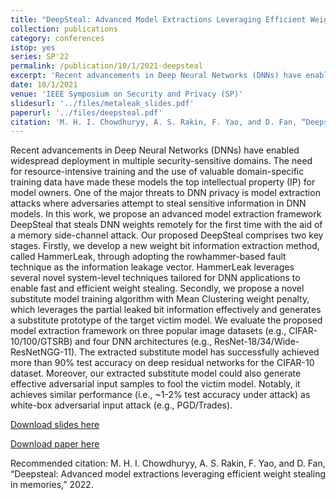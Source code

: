 ```yaml
---
title: "DeepSteal: Advanced Model Extractions Leveraging Efficient Weight Stealing in Memories"
collection: publications
category: conferences
istop: yes
series: SP'22
permalink: /publication/10/1/2021-deepsteal
excerpt: 'Recent advancements in Deep Neural Networks (DNNs) have enabled widespread deployment in multiple security-sensitive domains. The need for resource-intensive training and the use of valuable domain-specific training data have made these models the top intellectual property (IP) for model owners. One of the major threats to DNN privacy is model extraction attacks where adversaries attempt to steal sensitive information in DNN models. In this work, we propose an advanced model extraction ...'
date: 10/1/2021
venue: 'IEEE Symposium on Security and Privacy (SP)'
slidesurl: '../files/metaleak_slides.pdf'
paperurl: '../files/deepsteal.pdf'
citation: 'M. H. I. Chowdhuryy, A. S. Rakin, F. Yao, and D. Fan, “Deepsteal: Advanced model extractions leveraging efficient weight stealing in memories,” 2022.'
---
```

Recent advancements in Deep Neural Networks (DNNs) have enabled widespread deployment in multiple security-sensitive domains. The need for resource-intensive training and the use of valuable domain-specific training data have made these models the top intellectual property (IP) for model owners. One of the major threats to DNN privacy is model extraction attacks where adversaries attempt to steal sensitive information in DNN models. In this work, we propose an advanced model extraction framework DeepSteal that steals DNN weights remotely for the first time with the aid of a memory side-channel attack. Our proposed DeepSteal comprises two key stages. Firstly, we develop a new weight bit information extraction method, called HammerLeak, through adopting the rowhammer-based fault technique as the information leakage vector. HammerLeak leverages several novel system-level techniques tailored for DNN applications to enable fast and efficient weight stealing. Secondly, we propose a novel substitute model training algorithm with Mean Clustering weight penalty, which leverages the partial leaked bit information effectively and generates a substitute prototype of the target victim model. We evaluate the proposed model extraction framework on three popular image datasets (e.g., CIFAR-10/100/GTSRB) and four DNN architectures (e.g., ResNet-18/34/Wide-ResNetNGG-11). The extracted substitute model has successfully achieved more than 90% test accuracy on deep residual networks for the CIFAR-10 dataset. Moreover, our extracted substitute model could also generate effective adversarial input samples to fool the victim model. Notably, it achieves similar performance (i.e., ~1-2% test accuracy under attack) as white-box adversarial input attack (e.g., PGD/Trades).

[Download slides here](../files/metaleak_slides.pdf)

[Download paper here](../files/deepsteal.pdf)

Recommended citation: M. H. I. Chowdhuryy, A. S. Rakin, F. Yao, and D. Fan, “Deepsteal: Advanced model extractions leveraging efficient weight stealing in memories,” 2022.
